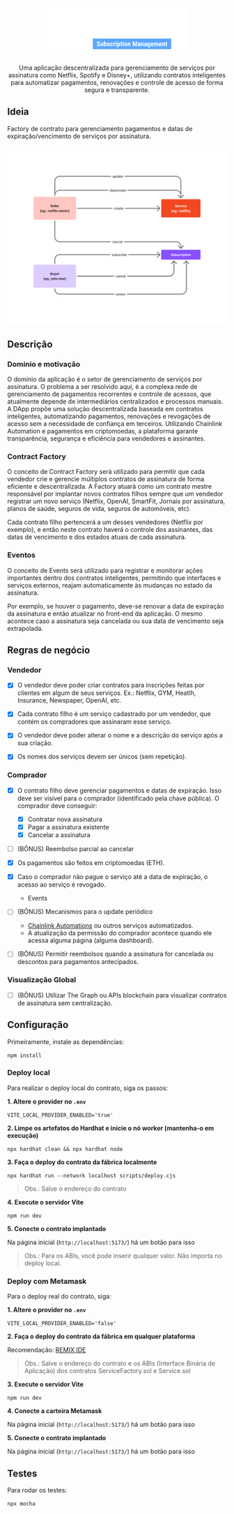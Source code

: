 
<p align="center">
    <img src="public/logo.png" height="100" alt="MyMonthly Logo">
    <br/><br/>
    <p align="center">
        Uma aplicação descentralizada para gerenciamento de serviços por assinatura como Netflix, Spotify e Disney+, utilizando contratos inteligentes para automatizar pagamentos, renovações e controle de acesso de forma segura e transparente.
    </p>
</p>

## Ideia

Factory de contrato para gerenciamento pagamentos e datas de expiração/vencimento de serviços por assinatura.

![diagram](public/diagram.png)

## Descrição

### Domínio e motivação

O domínio da aplicação é o setor de gerenciamento de serviços por assinatura. O problema a ser resolvido aqui, é a complexa rede de gerenciamento de pagamentos recorrentes e controle de acessos, que atualmente depende de intermediários centralizados e processos manuais. A DApp propõe uma solução descentralizada baseada em contratos inteligentes, automatizando pagamentos, renovações e revogações de acesso sem a necessidade de confiança em terceiros. Utilizando Chainlink Automation e pagamentos em criptomoedas, a plataforma garante transparência, segurança e eficiência para vendedores e assinantes.

### Contract Factory

O conceito de Contract Factory será utilizado para permitir que cada vendedor crie e gerencie múltiplos contratos de assinatura de forma eficiente e descentralizada. A Factory atuará como um contrato mestre responsável por implantar novos contratos filhos sempre que um vendedor registrar um novo serviço (Netflix, OpenAI, SmartFit, Jornais por assinatura, planos de saúde, seguros de vida, seguros de automóveis, etc).

Cada contrato filho pertencerá a um desses vendedores (Netflix por exemplo), e então neste contrato haverá o controle dos assinantes, das datas de vencimento e dos estados atuais de cada assinatura.

### Eventos

O conceito de Events será utilizado para registrar e monitorar ações importantes dentro dos contratos inteligentes, permitindo que interfaces e serviços externos, reajam automaticamente às mudanças no estado da assinatura. 

Por exemplo, se houver o pagamento, deve-se renovar a data de expiração da assinatura e então atualizar no front-end da aplicação. O mesmo acontece caso a assinatura seja cancelada ou sua data de vencimento seja extrapolada.

## Regras de negócio

### Vendedor

- [x] O vendedor deve poder criar contratos para inscrições feitas por clientes em algum de seus serviços. Ex.: Netflix, GYM, Heatlh, Insurance, Newspaper, OpenAI, etc.

- [x] Cada contrato filho é um serviço cadastrado por um vendedor, que contém os compradores que assinaram esse serviço.

- [x] O vendedor deve poder alterar o nome e a descrição do serviço após a sua criação.

- [x] Os nomes dos serviços devem ser únicos (sem repetição).

### Comprador

- [x] O contrato filho deve gerenciar pagamentos e datas de expiração. Isso deve ser visível para o comprador (identificado pela chave pública). O comprador deve conseguir:
    - [x] Contratar nova assinatura
    - [x] Pagar a assinatura existente
    - [x] Cancelar a assinatura
- [ ] (BÔNUS) Reembolso parcial ao cancelar

- [x] Os pagamentos são feitos em criptomoedas (ETH).

- [x] Caso o comprador não pague o serviço até a data de expiração, o acesso ao serviço é revogado.
    - Events

- [ ] (BÔNUS) Mecanismos para o update periódico
    - [Chainlink Automations](https://chain.link/automation) ou outros serviços automatizados.
    - A atualização da permissão do comprador acontece quando ele acessa alguma página (alguma dashboard).

- [ ] (BÔNUS) Permitir reembolsos quando a assinatura for cancelada ou descontos para pagamentos antecipados.

### Visualização Global

- [ ] (BÔNUS) Utilizar The Graph ou APIs blockchain para visualizar contratos de assinatura sem centralização.

## Configuração

Primeiramente, instale as dependências:
```
npm install
```

### Deploy local

Para realizar o deploy local do contrato, siga os passos:

**1. Altere o provider no `.env`**
```
VITE_LOCAL_PROVIDER_ENABLED='true'
```

**2. Limpe os artefatos do Hardhat e inicie o nó worker (mantenha-o em execução)**
```
npx hardhat clean && npx hardhat node
```

**3. Faça o deploy do contrato da fábrica localmente**
```
npx hardhat run --network localhost scripts/deploy.cjs
```
>Obs.: Salve o endereço do contrato

**4. Execute o servidor Vite**
```
npm run dev
```

**5. Conecte o contrato implantado**

Na página inicial (`http://localhost:5173/`) há um botão para isso

>Obs.: Para os ABIs, você pode inserir qualquer valor. Não importa no deploy local.

### Deploy com Metamask

Para o deploy real do contrato, siga:

**1. Altere o provider no `.env`**
```
VITE_LOCAL_PROVIDER_ENABLED='false'
```

**2. Faça o deploy do contrato da fábrica em qualquer plataforma**

Recomendação: [REMIX IDE](https://remix.ethereum.org/) 
>Obs.: Salve o endereço do contrato e os ABIs (Interface Binária de Aplicação) dos contratos ServiceFactory.sol e Service.sol

**3. Execute o servidor Vite**
```
npm run dev
```

**4. Conecte a carteira Metamask**

Na página inicial (`http://localhost:5173/`) há um botão para isso

**5. Conecte o contrato implantado**

Na página inicial (`http://localhost:5173/`) há um botão para isso

## Testes

Para rodar os testes:

```
npx mocha 
```